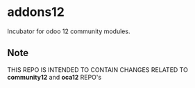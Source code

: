 # addons12
Incubator for odoo 12 community modules.
## Note
THIS REPO IS INTENDED TO CONTAIN CHANGES RELATED TO **community12** and **oca12** REPO's
